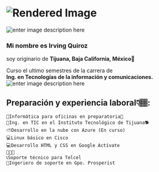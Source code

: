 <h1 id="section"><img src="http://r67.cooltext.com/rendered/cooltext363693671681099.gif" alt="Rendered Image"></h1>
<p><img src="https://i.gifer.com/origin/bd/bdb5f1d6e74ef29733053fd1ff52f2e2_w200.gif" alt="enter image description here"></p>
<h3 id="mi-nombre-es-irving-quiroz">Mi nombre es <strong>Irving Quiroz</strong></h3>
<p>soy originario de <strong>Tijuana, Baja California, México</strong>🌮</p>
<p>Curso el ultimo semestres de la carrera de<br>
<strong>Ing. en Tecnologías de la información y comunicaciones.</strong><br>
<img src="https://thumbs.gfycat.com/IndelibleFlawedAfricangroundhornbill-size_restricted.gif" alt="enter image description here"></p>
<h2 id="preparación-y-experiencia-laboral👇🏽">Preparación y experiencia laboral👇🏽:</h2>
<pre><code>🏫Informática para oficinas en preparatoria🐯
🏫Ing. en TIC en el Instituto Tecnológico de Tijuana🐕
⛅Desarrollo en la nube con Azure (En curso)
💻Linux básico en Cisco
💻Desarrollo HTML y CSS en Google Actívate
👷👇🏽
📞Soporte técnico para Telcel
🔧Ingeriero de soporte en Gpo. Prosperist
</code></pre>

